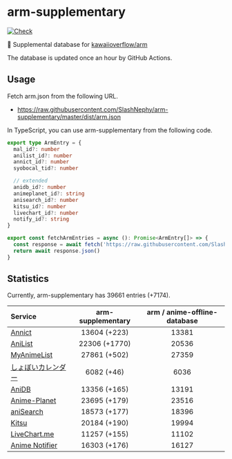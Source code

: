 # arm-supplementary

[![Check](https://github.com/SlashNephy/arm-supplementary/actions/workflows/check-node.yml/badge.svg)](https://github.com/SlashNephy/arm-supplementary/actions/workflows/check-node.yml)

💊 Supplemental database for [kawaiioverflow/arm](https://github.com/kawaiioverflow/arm)

The database is updated once an hour by GitHub Actions.

## Usage

Fetch arm.json from the following URL.

- https://raw.githubusercontent.com/SlashNephy/arm-supplementary/master/dist/arm.json

In TypeScript, you can use arm-supplementary from the following code.

```TypeScript
export type ArmEntry = {
  mal_id?: number
  anilist_id?: number
  annict_id?: number
  syobocal_tid?: number

  // extended
  anidb_id?: number
  animeplanet_id?: string
  anisearch_id?: number
  kitsu_id?: number
  livechart_id?: number
  notify_id?: string
}

export const fetchArmEntries = async (): Promise<ArmEntry[]> => {
  const response = await fetch('https://raw.githubusercontent.com/SlashNephy/arm-supplementary/master/dist/arm.json')
  return await response.json()
}
```

## Statistics

Currently, arm-supplementary has 39661 entries (+7174).

| Service                                     | arm-supplementary | arm / anime-offline-database |
| :------------------------------------------ | :---------------: | :--------------------------: |
| [Annict](https://annict.com)                |   13604 (+223)    |            13381             |
| [AniList](https://anilist.co)               |   22306 (+1770)   |            20536             |
| [MyAnimeList](https://myanimelist.net)      |   27861 (+502)    |            27359             |
| [しょぼいカレンダー](https://cal.syoboi.jp) |    6082 (+46)     |             6036             |
| [AniDB](https://anidb.net)                  |   13356 (+165)    |            13191             |
| [Anime-Planet](https://anime-planet.com)    |   23695 (+179)    |            23516             |
| [aniSearch](https://anisearch.com)          |   18573 (+177)    |            18396             |
| [Kitsu](https://kitsu.io)                   |   20184 (+190)    |            19994             |
| [LiveChart.me](https://livechart.me)        |   11257 (+155)    |            11102             |
| [Anime Notifier](https://notify.moe)        |   16303 (+176)    |            16127             |
